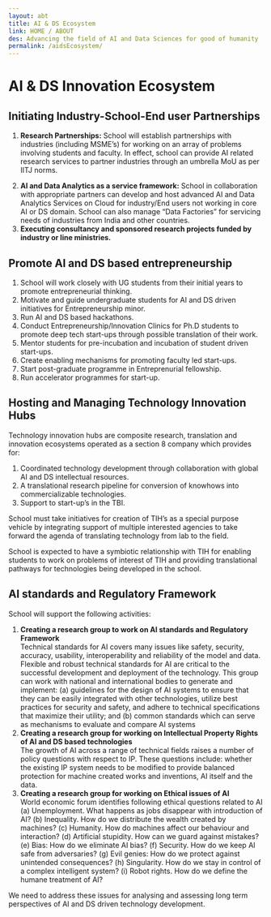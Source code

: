 ```yaml
---
layout: abt
title: AI & DS Ecosystem
link: HOME / ABOUT
des: Advancing the field of AI and Data Sciences for good of humanity
permalink: /aidsEcosystem/
---
```


# AI & DS Innovation Ecosystem

## Initiating Industry-School-End user Partnerships

1. **Research Partnerships:** School will establish partnerships with industries (including MSME’s) for working on an array of problems involving students and faculty. In effect, school can provide AI related research services to partner industries through an umbrella MoU as per IITJ norms.</p>
2. **AI and Data Analytics as a service framework:** School in collaboration with appropriate partners can develop and host advanced AI and Data Analytics Services on Cloud for industry/End users not working in core AI or DS domain. School can also manage “Data Factories” for servicing needs of industries from India and other countries.
3. **Executing consultancy and sponsored research projects funded by industry or line ministries.**

## Promote AI and DS based entrepreneurship

1. School will work closely with UG students from their initial years to promote entrepreneurial thinking.
2. Motivate and guide undergraduate students for AI and DS driven initiatives for Entrepreneurship minor.
3. Run AI and DS based hackathons.
4. Conduct Entrepreneurship/Innovation Clinics for Ph.D students to promote deep tech start-ups through possible translation of their work.
5. Mentor students for pre-incubation and incubation of student driven start-ups.
6. Create enabling mechanisms for promoting faculty led start-ups.
7. Start post-graduate programme in Entreprenurial fellowship.
8. Run accelerator programmes for start-up.

## Hosting and Managing Technology Innovation Hubs

Technology innovation hubs are composite research, translation and innovation ecosystems operated as a section 8 company which provides for:
1. Coordinated technology development through collaboration with global AI and DS intellectual resources.
2. A translational research pipeline for conversion of knowhows into commercializable technologies.
3. Support to start-up’s in the TBI.

School must take initiatives for creation of TIH’s as a special purpose vehicle by integrating support of multiple interested agencies to take forward the agenda of translating technology from lab to the field.  

School is expected to have a symbiotic relationship with TIH for enabling students to work on problems of interest of TIH and providing translational pathways for technologies being developed in the school.

## AI standards and Regulatory Framework

School will support the following activities:
1. **Creating a research group to work on AI standards and Regulatory Framework**  
Technical standards for AI covers many issues like safety, security, accuracy, usability, interoperability and reliability of the model and data. Flexible and robust technical standards for AI are critical to the successful development and deployment of the technology. This group can work with national and international bodies to generate and implement:
  (a) guidelines for the design of AI systems to ensure that they can be easily integrated with other technologies, utilize best practices for security and safety, and adhere to technical specifications that maximize their utility; and
  (b) common standards which can serve as mechanisms to evaluate and compare AI systems
2. **Creating a research group for working on Intellectual Property Rights of AI and DS based technologies**  
The growth of AI across a range of technical fields raises a number of policy questions with respect to IP. These questions include: whether the existing IP system needs to be modified to provide balanced protection for machine created works and inventions, AI itself and the data.
3. **Creating a research group for working on Ethical issues of AI**  
World economic forum identifies following ethical questions related to AI
  (a) Unemployment. What happens as jobs disappear with introduction of AI?
  (b) Inequality. How do we distribute the wealth created by machines?
  (c) Humanity. How do machines affect our behaviour and interaction?
  (d) Artificial stupidity. How can we guard against mistakes?
  (e) Bias: How do we eliminate AI bias?
  (f) Security. How do we keep AI safe from adversaries?
  (g) Evil genies: How do we protect against unintended consequences?
  (h) Singularity. How do we stay in control of a complex intelligent system?
  (i) Robot rights. How do we define the humane treatment of AI?

We need to address these issues for analysing and assessing long term perspectives of AI and DS driven technology development.

<style>
/* page-banner image */
.background-about{
  background-image: url("{{ site.baseurl }}/images/Ecosystem.png");
}
</style>
